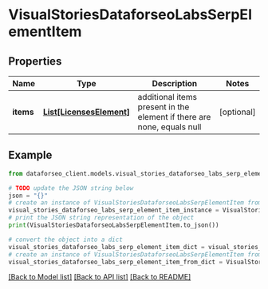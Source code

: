 # VisualStoriesDataforseoLabsSerpElementItem


## Properties

Name | Type | Description | Notes
------------ | ------------- | ------------- | -------------
**items** | [**List[LicensesElement]**](LicensesElement.md) | additional items present in the element if there are none, equals null | [optional] 

## Example

```python
from dataforseo_client.models.visual_stories_dataforseo_labs_serp_element_item import VisualStoriesDataforseoLabsSerpElementItem

# TODO update the JSON string below
json = "{}"
# create an instance of VisualStoriesDataforseoLabsSerpElementItem from a JSON string
visual_stories_dataforseo_labs_serp_element_item_instance = VisualStoriesDataforseoLabsSerpElementItem.from_json(json)
# print the JSON string representation of the object
print(VisualStoriesDataforseoLabsSerpElementItem.to_json())

# convert the object into a dict
visual_stories_dataforseo_labs_serp_element_item_dict = visual_stories_dataforseo_labs_serp_element_item_instance.to_dict()
# create an instance of VisualStoriesDataforseoLabsSerpElementItem from a dict
visual_stories_dataforseo_labs_serp_element_item_from_dict = VisualStoriesDataforseoLabsSerpElementItem.from_dict(visual_stories_dataforseo_labs_serp_element_item_dict)
```
[[Back to Model list]](../README.md#documentation-for-models) [[Back to API list]](../README.md#documentation-for-api-endpoints) [[Back to README]](../README.md)


